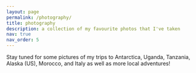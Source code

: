 ```yaml
---
layout: page
permalink: /photography/
title: photography
description: a collection of my favourite photos that I've taken
nav: true
nav_order: 5
---
```


Stay tuned for some pictures of my trips to Antarctica, Uganda, Tanzania, Alaska (US), Morocco, and Italy as well as more local adventures!
